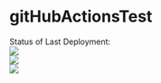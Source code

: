 # gitHubActionsTest
Status of Last Deployment:<br>
<img src="https://github.com/oshcherbina17/gitHubActionsTest/workflows/gitHubActionsTest/badge.svg?branch=master"><br>
<img src="https://github.com/oshcherbina17/gitHubActionsTest/workflows/cronTest/badge.svg?branch=master"><br>
<img src="https://github.com/oshcherbina17/githubActionsWithArchiveTestReport/workflows/githubActionsWithArchiveTestReport/badge.svg?branch=master"><br>

